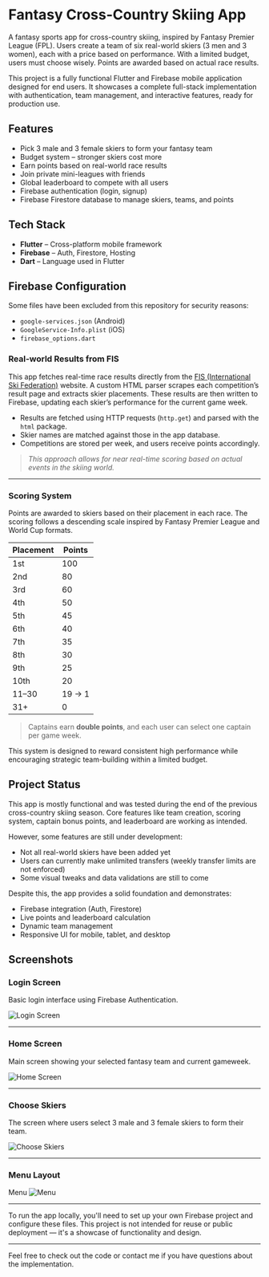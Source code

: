 # Fantasy Cross-Country Skiing App

A fantasy sports app for cross-country skiing, inspired by Fantasy Premier League (FPL). Users create a team of six real-world skiers (3 men and 3 women), each with a price based on performance. With a limited budget, users must choose wisely. Points are awarded based on actual race results.

This project is a fully functional Flutter and Firebase mobile application designed for end users. It showcases a complete full-stack implementation with authentication, team management, and interactive features, ready for production use.
## Features

-  Pick 3 male and 3 female skiers to form your fantasy team
-  Budget system – stronger skiers cost more
-  Earn points based on real-world race results
-  Join private mini-leagues with friends
-  Global leaderboard to compete with all users
-  Firebase authentication (login, signup)
-  Firebase Firestore database to manage skiers, teams, and points

## Tech Stack

- **Flutter** – Cross-platform mobile framework
- **Firebase** – Auth, Firestore, Hosting
- **Dart** – Language used in Flutter

## Firebase Configuration

Some files have been excluded from this repository for security reasons:

- `google-services.json` (Android)
- `GoogleService-Info.plist` (iOS)
- `firebase_options.dart`


###  Real-world Results from FIS

This app fetches real-time race results directly from the [FIS (International Ski Federation)](https://www.fis-ski.com/) website. A custom HTML parser scrapes each competition’s result page and extracts skier placements. These results are then written to Firebase, updating each skier’s performance for the current game week.

- Results are fetched using HTTP requests (`http.get`) and parsed with the `html` package.
- Skier names are matched against those in the app database.
- Competitions are stored per week, and users receive points accordingly.

> _This approach allows for near real-time scoring based on actual events in the skiing world._

---

###  Scoring System

Points are awarded to skiers based on their placement in each race. The scoring follows a descending scale inspired by Fantasy Premier League and World Cup formats.

| Placement | Points |
|-----------|--------|
| 1st       | 100    |
| 2nd       | 80     |
| 3rd       | 60     |
| 4th       | 50     |
| 5th       | 45     |
| 6th       | 40     |
| 7th       | 35     |
| 8th       | 30     |
| 9th       | 25     |
| 10th      | 20     |
| 11–30     | 19 → 1 |
| 31+       | 0      |

> Captains earn **double points**, and each user can select one captain per game week.

This system is designed to reward consistent high performance while encouraging strategic team-building within a limited budget.

##  Project Status

This app is mostly functional and was tested during the end of the previous cross-country skiing season. Core features like team creation, scoring system, captain bonus points, and leaderboard are working as intended.

However, some features are still under development:

- Not all real-world skiers have been added yet
- Users can currently make unlimited transfers (weekly transfer limits are not enforced)
- Some visual tweaks and data validations are still to come

Despite this, the app provides a solid foundation and demonstrates:
- Firebase integration (Auth, Firestore)
- Live points and leaderboard calculation
- Dynamic team management
- Responsive UI for mobile, tablet, and desktop

##  Screenshots

###  Login Screen
Basic login interface using Firebase Authentication.

![Login Screen](assets/screenshots/Sc_loginscreen.jpg)

---

###  Home Screen
Main screen showing your selected fantasy team and current gameweek.

![Home Screen](assets/screenshots/Sc_homescreen.jpg)

---

###  Choose Skiers
The screen where users select 3 male and 3 female skiers to form their team.

![Choose Skiers](assets/screenshots/Sc_chooseskier.jpg)

---

###  Menu Layout
Menu
![Menu](assets/screenshots/sc_menu.jpg)

---

To run the app locally, you'll need to set up your own Firebase project and configure these files. This project is not intended for reuse or public deployment — it's a showcase of functionality and design.

---

Feel free to check out the code or contact me if you have questions about the implementation.
